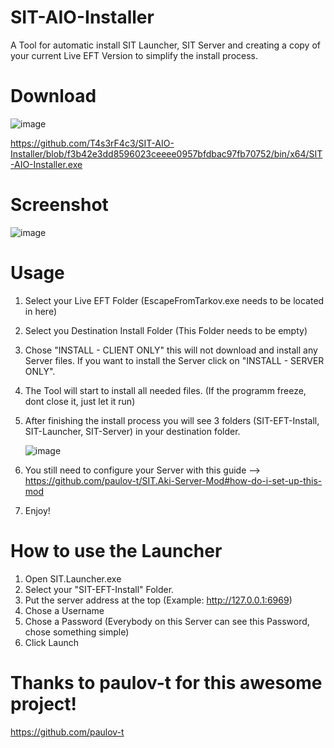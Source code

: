 # SIT-AIO-Installer
 
A Tool for automatic install SIT Launcher, SIT Server and creating a copy of your current Live EFT Version to simplify the install process.

# Download

![image](https://github.com/T4s3rF4c3/SIT-AIO-Installer/assets/49696820/04538601-8515-40d1-8bc5-7ddf4ffe6d03)


https://github.com/T4s3rF4c3/SIT-AIO-Installer/blob/f3b42e3dd8596023ceeee0957bfdbac97fb70752/bin/x64/SIT-AIO-Installer.exe

# Screenshot

![image](https://github.com/T4s3rF4c3/SIT-AIO-Installer/assets/49696820/d85d9ded-298e-41c1-8e01-e1e2318e6bf8)

# Usage

1. Select your Live EFT Folder (EscapeFromTarkov.exe needs to be located in here)
2. Select you Destination Install Folder (This Folder needs to be empty)
3. Chose "INSTALL - CLIENT ONLY" this will not download and install any Server files. If you want to install the Server click on "INSTALL - SERVER ONLY".
4. The Tool will start to install all needed files. (If the programm freeze, dont close it, just let it run)
5. After finishing the install process you will see 3 folders (SIT-EFT-Install, SIT-Launcher, SIT-Server) in your destination folder.
   
   ![image](https://github.com/T4s3rF4c3/SIT-AIO-Installer/assets/49696820/33ea7595-69fe-47bb-9c05-e8296a207618)
7. You still need to configure your Server with this guide --> https://github.com/paulov-t/SIT.Aki-Server-Mod#how-do-i-set-up-this-mod
8. Enjoy!

# How to use the Launcher

1. Open SIT.Launcher.exe
2. Select your "SIT-EFT-Install" Folder.
3. Put the server address at the top (Example: http://127.0.0.1:6969)
4. Chose a Username
5. Chose a Password (Everybody on this Server can see this Password, chose something simple)
6. Click Launch

# Thanks to paulov-t for this awesome project!
https://github.com/paulov-t
